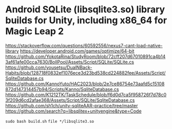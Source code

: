 # Android SQLite (libsqlite3.so) library builds for Unity, including x86_64 for Magic Leap 2

https://stackoverflow.com/questions/60592556/nexus7-cant-load-native-library
https://developer.android.com/games/optimize/64-bit
https://github.com/YokotaRina/StudyRoom/blob/72cff207d67010891ca4b143af61afe00cca7630/BollPool/Assets/Script/SQLite/SQLite.cs
https://github.com/yousetsu/DualNBack-Habits/blob/128718f0832ef1076ece3d23bd538cd224882fee/Assets/Script/SqliteDatabase.cs
https://github.com/KannoYuto/HAC2023/blob/2e7ce86754e73aafd5c15108872d147314457b94/Scripts/Kanno/SqliteDatabase.cs
https://github.com/K1212TK/TaskSchedule/blob/f6d0d7ca5f958726f7d78c03f209d6cd2afae368/Assets/Script/SQLite/SqliteDatabase.cs
https://github.com/sh1ch/unity-sqliteAAR-practice/tree/master
https://github.com/search?q=libsqlitex+unityengine&type=Code

`sudo bash build.sh`
`file */libsqlite3.so`